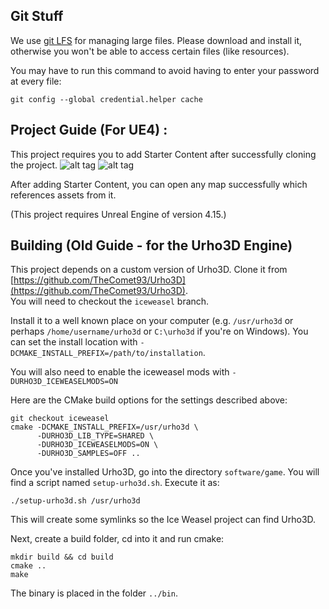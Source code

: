 Git Stuff
---------
We use  [git  LFS](https://git-lfs.github.com/) for managing large files. Please
download and  install  it,  otherwise  you won't be able to access certain files
(like resources).

You may have to run this command to avoid having to enter your password at every file:
```
git config --global credential.helper cache
```
Project Guide (For UE4) :
--------

This project requires you to add Starter Content after successfully cloning the project. 
![alt tag](https://cdn.discordapp.com/attachments/190780544051707904/290512683755634688/Capture.PNG)
![alt tag](https://cdn.discordapp.com/attachments/190780544051707904/290512783865544704/Capture2.PNG)

After adding Starter Content, you can open any map successfully which references assets from it.

(This project requires Unreal Engine of version 4.15.)
 


Building (Old Guide - for the Urho3D Engine)
--------

This  project  depends  on  a   custom   version   of   Urho3D.  Clone  it  from
[https://github.com/TheComet93/Urho3D](https://github.com/TheComet93/Urho3D).   
You will need to checkout the ```iceweasel``` branch.

Install it to a well  known  place  on  your computer (e.g. ```/usr/urho3d``` or
perhaps  ```/home/username/urho3d```  or  ```C:\urho3d``` if you're on Windows).
You can set the install location with ```-DCMAKE_INSTALL_PREFIX=/path/to/installation```.

You will also need to enable the iceweasel mods with ```-DURHO3D_ICEWEASELMODS=ON```

Here are the CMake build options for the settings described above:
```
git checkout iceweasel
cmake -DCMAKE_INSTALL_PREFIX=/usr/urho3d \
      -DURHO3D_LIB_TYPE=SHARED \
      -DURHO3D_ICEWEASELMODS=ON \
      -DURHO3D_SAMPLES=OFF ..
```

Once you've  installed  Urho3D,  go  into the directory ```software/game```. You
will find a script named ```setup-urho3d.sh```. Execute it as:
```
./setup-urho3d.sh /usr/urho3d
```
This will create some symlinks so the Ice Weasel project can find Urho3D.

Next, create a build folder, cd into it and run cmake:
```
mkdir build && cd build
cmake ..
make
```

The binary is placed in the folder ```../bin```.

